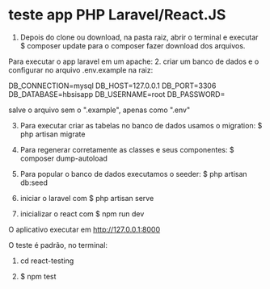 # teste app PHP Laravel/React.JS

1. Depois do clone ou download, na pasta raiz, abrir o terminal e executar $ composer update para o composer fazer download dos arquivos.

Para executar o app laravel em um apache:
2. criar um banco de dados e o configurar no arquivo .env.example na raiz:

DB_CONNECTION=mysql
DB_HOST=127.0.0.1
DB_PORT=3306
DB_DATABASE=hbsisapp
DB_USERNAME=root
DB_PASSWORD=

salve o arquivo sem o ".example", apenas como ".env"

3. Para executar criar as tabelas no banco de dados usamos o migration: $ php artisan migrate

4. Para regenerar corretamente as classes e seus componentes: $ composer dump-autoload

5.  Para popular o banco de dados executamos o seeder: $ php artisan db:seed

6. iniciar o laravel com $ php artisan serve

7. inicializar o react com $ npm run dev

O aplicativo executar em http://127.0.0.1:8000

O teste é padrão, no terminal:

1. cd react-testing

2. $ npm test
